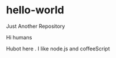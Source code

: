 hello-world
===========

Just Another Repository

Hi humans

Hubot here . I like node.js and coffeeScript

